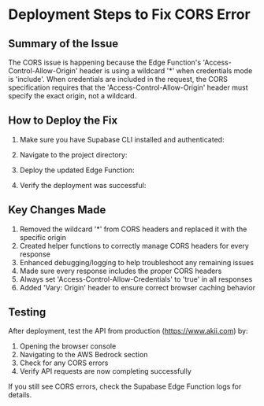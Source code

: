 # Deployment Steps to Fix CORS Error

## Summary of the Issue

The CORS issue is happening because the Edge Function's 'Access-Control-Allow-Origin' header is using a wildcard '*' when credentials mode is 'include'. When credentials are included in the request, the CORS specification requires that the 'Access-Control-Allow-Origin' header must specify the exact origin, not a wildcard.

## How to Deploy the Fix

1. Make sure you have Supabase CLI installed and authenticated:
   

2. Navigate to the project directory:
   

3. Deploy the updated Edge Function:
   

4. Verify the deployment was successful:
   

## Key Changes Made

1. Removed the wildcard '*' from CORS headers and replaced it with the specific origin
2. Created helper functions to correctly manage CORS headers for every response
3. Enhanced debugging/logging to help troubleshoot any remaining issues
4. Made sure every response includes the proper CORS headers
5. Always set 'Access-Control-Allow-Credentials' to 'true' in all responses
6. Added 'Vary: Origin' header to ensure correct browser caching behavior

## Testing

After deployment, test the API from production (https://www.akii.com) by:

1. Opening the browser console
2. Navigating to the AWS Bedrock section
3. Check for any CORS errors
4. Verify API requests are now completing successfully

If you still see CORS errors, check the Supabase Edge Function logs for details.
